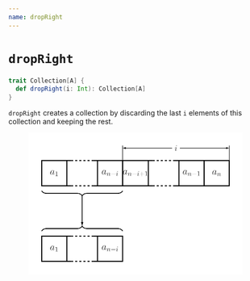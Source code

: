 ```yaml
---
name: dropRight
---
```


# `dropRight`

~~~ scala
trait Collection[A] {
  def dropRight(i: Int): Collection[A]
}
~~~

`dropRight` creates a collection by discarding the last `i` elements of this collection and keeping the rest.

<figure class="diagram">
  <img src="images/dropRight.svg" alt="dropRight function">
  <!-- <figcaption class="diagram-desc"></figcaption> -->
</figure>
